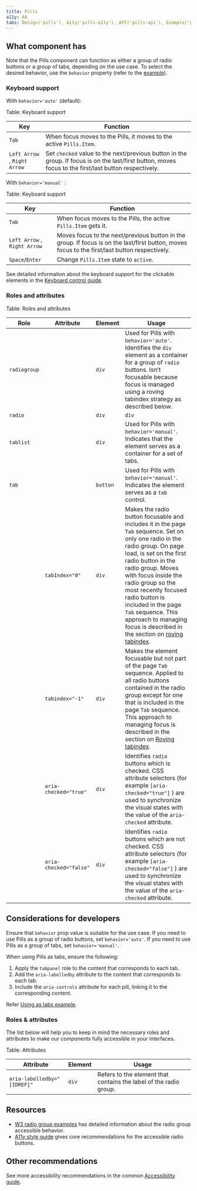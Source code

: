 ```yaml
---
title: Pills
a11y: AA
tabs: Design('pills'), A11y('pills-a11y'), API('pills-api'), Example('pills-code'), Changelog('pills-changelog')
---
```


## What component has

Note that the Pills component can function as either a group of radio buttons or a group of tabs, depending on the use case. To select the desired behavior, use the `behavior` property (refer to the [example](/components/pills/pills-code#behavior-arrows)).

### Keyboard support

With `behavior='auto'` (default):

Table: Keyboard support

| Key                         | Function                                                         |
| --------------------------- | ---------------------------------------------------------------- |
| `Tab`                       | When focus moves to the Pills, it moves to the active `Pills.Item`.  |
| `Left Arrow` , `Right Arrow` | Set `checked` value to the next/previous button in the group. If focus is on the last/first button, moves focus to the first/last button respectively.  |

With `behavior='manual'` :

Table: Keyboard support

| Key                    | Function                                                                                                                                                       |
| ---------------------- | -------------------------------------------------------------------------------------------------------------------------------------------------------------- |
| `Tab`                       | When focus moves to the Pills, the active `Pills.Item` gets it. |
| `Left Arrow` , `Right Arrow` | Moves focus to the next/previous button in the group. If focus is on the last/first button, moves focus to the first/last button respectively. |
| `Space`/`Enter` | Change `Pills.Item` state to `active`.                                                                                                                                 |

See detailed information about the keyboard support for the clickable elements in the [Keyboard control guide](/core-principles/a11y/a11y-keyboard#keyboard_support_for_button_link_input_etc).

### Roles and attributes

Table: Roles and attributes

| Role  | Attribute              | Element | Usage                                                                                                                                                                                                                                                                                                                                                                                                                                                                    |
| ----- | ---------------------- | ------- | ------------------------------------------------------------------------------------------------------------------------------------------------------------------------------------------------------------------------------------------------------------------------------------------------------------------------------------------------------------------------------------------------------------------------------------------------------------------------ |
| `radiogroup` |                             | `div` | Used for Pills with `behavior='auto'`. Identifies the `div` element as a container for a group of `radio` buttons. Isn’t focusable because focus is managed using a roving tabindex strategy as described below.                                                                                                                                                                      |
| `radio` |                        | `div` | `div` | Used for Pills with `behavior='auto'`. Identifies the `div` element as an ARIA `radio` button. The accessible name is computed from the child text content of the `div` element.                                                                                                                                                                                                                                                                                                                                |
| `tablist` |                           | `div` | Used for Pills with `behavior='manual'`. Indicates that the element serves as a container for a set of tabs.                                                                                                                                                                                                                                                                                                                                                                  |
| `tab` |                           | `button` | Used for Pills with `behavior='manual'`. Indicates the element serves as a `tab` control.|
|       | `tabIndex="0"` | `div` | Makes the radio button focusable and includes it in the page `Tab` sequence. Set on only one radio in the radio group. On page load, is set on the first radio button in the radio group. Moves with focus inside the radio group so the most recently focused radio button is included in the page `Tab` sequence. This approach to managing focus is described in the section on [roving tabindex](https://www.w3.org/TR/wai-aria-practices-1.1/#kbd_roving_tabindex). |
|            | `tabindex="-1"` | `div` | Makes the element focusable but not part of the page `Tab` sequence. Applied to all radio buttons contained in the radio group except for one that is included in the page `Tab` sequence. This approach to managing focus is described in the section on [Roving tabindex](https://www.w3.org/WAI/ARIA/apg/practices/keyboard-interface/#keyboardnavigationinsidecomponents). |
|       | `aria-checked="true"` | `div` | Identifies `radio` buttons which is checked. CSS attribute selectors (for example `[aria-checked="true"]` ) are used to synchronize the visual states with the value of the `aria-checked` attribute.                                                                                                                                                                                                                                                                            |
|       | `aria-checked="false"` | `div` | Identifies `radio` buttons which are not checked. CSS attribute selectors (for example `[aria-checked="false"]` ) are used to synchronize the visual states with the value of the `aria-checked` attribute.                                                                                                                                                                                                                                                                      |

## Considerations for developers

Ensure that `behavior` prop value is suitable for the use case. If you need to use Pills as a group of radio buttons, set `behavior='auto'`. If you need to use Pills as a group of tabs, set `behavior='manual'`.

When using Pills as tabs, ensure the following:

1. Apply the `tabpanel` role to the content that corresponds to each tab.
2. Add the `aria-labelledby` attribute to the content that corresponds to each tab.
3. Include the `aria-controls` attribute for each pill, linking it to the corresponding content.

Refer [Using as tabs example](/components/pills/pills-code#using-as-tabs).

### Roles & attributes

The list below will help you to keep in mind the necessary roles and attributes to make our components fully accessible in your interfaces.

Table: Attributes

| Attribute                   | Element | Usage                                                                                                                                                                                                                                                                                                                                           |
| --------------------------- | ------- | ----------------------------------------------------------------------------------------------------------------------------------------------------------------------------------------------------------------------------------------------------------------------------------------------------------------------------------------------- |
| `aria-labelledby="[IDREF]"` | `div` | Refers to the element that contains the label of the radio group.                                                                                                                                                                                                                                                                               |

## Resources

* [W3 radio group examples](https://www.w3.org/TR/wai-aria-practices-1.1/examples/radio/radio-1/radio-1.html) has detailed information about the radio group accessible behavior.
* [A11y style guide](https://a11y-style-guide.com/style-guide/section-forms.html#kssref-forms-radio-buttons) gives core recommendations for the accessible radio buttons.

## Other recommendations

See more accessibility recommendations in the common [Accessibility guide](/core-principles/a11y/a11y).

<!--@include: ./pills-a11y-report.md-->
